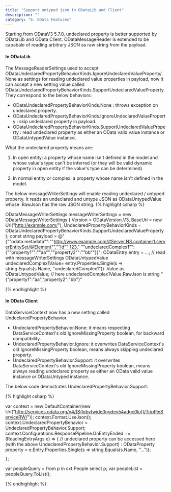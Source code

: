 ```yaml
---
title: "Support untyped json in ODataLib and Client"
description: ""
category: "6. OData Features"
---
```


Starting from ODataV3 5.7.0, undeclared property is better supported by ODataLib and OData Client. ODataMessageReader is extended to be capabale of reading arbitrary JSON as raw string from the payload.

#### In ODataLib

The MessageReaderSettings used to accept ODataUndeclaredPropertyBehaviorKinds.IgnoreUndeclaredValueProperty/.None as settings for reading undeclared value properties in payload, now it can accept a new setting value called ODataUndeclaredPropertyBehaviorKinds.SupportUndeclaredValueProperty. They correspond to the below behaviors:

* ODataUndeclaredPropertyBehaviorKinds.None : throws exception on undeclared property.
* ODataUndeclaredPropertyBehaviorKinds.IgnoreUndeclaredValueProperty : skip undeclared property in payload.
* ODataUndeclaredPropertyBehaviorKinds.SupportUndeclaredValueProperty : read undeclared property as either an OData valid value instance or ODataUntypedValue instance.

What the undeclared property means are:

1. In open entity: a property whose name isn't defined in the model and whose value's type can't be inferred (or they will be valid dynamic property in open entity if the value's type can be determined).

2. In normal entity or complex: a property whose name isn't defined in the model.

The below messageWriterSettings will enable reading undeclared / untyped property. It reads an undeclared and untype JSON as ODataUntypedValue whose .RawJson has the raw JSON string.
{% highlight csharp %}

ODataMessageWriterSettings messageWriterSettings = new ODataMessageWriterSettings
	    {
	        Version = ODataVersion.V3,
	        BaseUri = new Uri("http://example.com/"),
	        UndeclaredPropertyBehaviorKinds = ODataUndeclaredPropertyBehaviorKinds.SupportUndeclaredValueProperty
	    };
const string payload = @"{""odata.metadata"":""http://www.example.com/#Server.NS.container1.serverEntitySet/@Element"",""Id"":123,"
          ""undeclaredComplex1"":{""property1"":""aa"",""property2"":""bb""}}";
ODataEntry entry = ...; // read with messageWriterSettings
ODataUntypedValue undeclaredComplex1Value= entry.Properties.Single(s => string.Equals(s.Name, "undeclaredComplex1"))
        .Value as ODataUntypedValue; // here undeclaredComplex1Value.RawJson is string "{\"property1\":\"aa\",\"property2\":\"bb\"}"
	
{% endhighlight %}

#### In OData Client

DataServiceContext now has a new setting called UndeclaredPropertyBehavior.

* UndeclaredPropertyBehavior.None: it means respecting DataServiceContext's old IgnoreMissingProperty boolean, for backward compatibility.
* UndeclaredPropertyBehavior.Ignore: it overwrites DataServiceContext's old IgnoreMissingProperty boolean, means always skipping undeclared property.
* UndeclaredPropertyBehavior.Support: it overwrites DataServiceContext's old IgnoreMissingProperty boolean, means always reading undeclared property as either an OData valid value instance or ODataUntyped instance.

The below code demostrates UndeclaredPropertyBehavior.Support:

{% highlight csharp %}

var context = new DefaultContainer(new Uri("http://services.odata.org/v4/(S(lqbvtwide0ngdev54adgc0lu))/TripPinServiceRW/"));
context.Format.UseJson();
context.UndeclaredPropertyBehavior = UndeclaredPropertyBehavior.Support;
context.Configurations.ResponsePipeline.OnEntryEnded += (ReadingEntryArgs e) =>
    {
        // undeclared property can be accessed here (with the above UndeclaredPropertyBehavior.Support) :
        ODataProperty property = e.Entry.Properties.Single(s => string.Equals(s.Name, "..."));

    };
var peopleQuery = from p in cxt.People select p;
var peopleList = peopleQuery.ToList();

{% endhighlight %}
